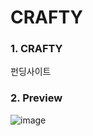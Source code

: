 # CRAFTY
### 1. CRAFTY
펀딩사이트

### 2. Preview
![image](https://github.com/sohyun23/CRAFTY/assets/108653282/d65a7838-ea60-4e6d-bf26-b5d706db9737)


